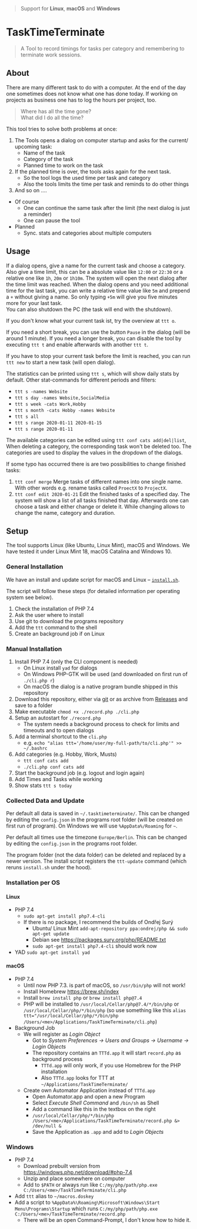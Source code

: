> Support for **Linux**, **macOS** and **Windows**

# TaskTimeTerminate

> A Tool to record timings for tasks per category and remembering to terminate work sessions.

## About
There are many different task to do with a computer. At the end of the day one sometimes does not know what
one has done today. If working on projects as business one has to log the hours per project, too.

> Where has all the time gone?  
> What did I do all the time?


This tool tries to solve both problems at once:
1. The Tools opens a dialog on computer startup and asks for the current/ upcoming task:
    - Name of the task
    - Category of the task
    - Planned time to work on the task
2. If the planned time is over, the tools asks again for the next task.
    - So the tool logs the used time per task and category
    - Also the tools limits the time per task and reminds to do other things
3. And so on ....

- Of course
    - One can continue the same task after the limit (the next dialog is just a reminder)
    - One can pause the tool
- Planned
    - Sync. stats and categories about multiple computers

## Usage
If a dialog opens, give a name for the current task and choose a category. Also give a time limit,
this can be a absolute value like `12:00` or `22:30` or a relative one like `1h`, `20m` or 
`1h10m`. The system will open the next dialog after the time limit was reached. 
When the dialog opens and you need additional time for the last task, you can write a relative time value 
like `5m` and prepend a `+` without giving a name. So only typing `+5m` will give you five minutes more
for your last task.  
You can also shutdown the PC (the task will end with the shutdown).

If you don't know what your current task ist, try the overview at `ttt o`.

If you need a short break, you can use the button `Pause` in the dialog (will be around 1 minute).
If you need a longer break, you can disable the tool by executing `ttt t` and enable afterwards with
another `ttt t`. 

If you have to stop your current task before the limit is reached, you can run `ttt new`
to start a new task (will open dialog).

The statistics can be printed using `ttt s`, which will show daily stats by default.
Other stat-commands for different periods and filters:
- `ttt s -names Website`
- `ttt s day -names Website,SocialMedia`
- `ttt s week -cats Work,Hobby`
- `ttt s month -cats Hobby -names Website`
- `ttt s all`
- `ttt s range 2020-01-11 2020-01-15`
- `ttt s range 2020-01-11`

The available categories can be edited using `ttt conf cats add|del|list`,
When deleting a category, the corresponding task won't be deleted too. The categories
are used to display the values in the dropdown of the dialogs.

If some typo has occurred there is are two possibilities to change finished tasks:
1. `ttt conf merge` Merge tasks of different names into one single name. With other words e.g. rename
	tasks called `ProectX` to `ProjectX`.
2. `ttt conf edit 2020-01-21` Edit the finished tasks of a specified day. The system will show a list of all
	tasks finished that day. Afterwards one can choose a task and either change or delete it.
	While changing allows to change the name, category and duration.

## Setup
The tool supports Linux (like Ubuntu, Linux Mint), macOS and Windows.
We have tested it under Linux Mint 18, macOS Catalina and Windows 10.

### General Installation
We have an install and update script for macOS and Linux &ndash; [`install.sh`](https://raw.githubusercontent.com/KIMB-technologies/TaskTimeTerminate/master/install.sh).

The script will follow these steps (for detailed information per operating system see below).
1. Check the installation of PHP 7.4
2. Ask the user where to install
3. Use git to download the programs repository
4. Add the `ttt` command to the shell
5. Create an background job if on Linux

### Manual Installation
1. Install PHP 7.4 (only the CLI component is needed)
    - On Linux install `yad` for dialogs
    - On Windows PHP-GTK will be used (and downloaded on first run of `./cli.php r`)
    - On macOS the dialog is a native program bundle shipped in this repository
2. Download this repository, either via [git](https://github.com/KIMB-technologies/TaskTimeTerminate.git)
	or as archive from [Releases](https://github.com/KIMB-technologies/TaskTimeTerminate/releases/latest) and save to a folder
3. Make executable `chmod +x ./record.php ./cli.php`
4. Setup an autostart for `./record.php`
    - The system needs a background process to check for limits and timeouts and to open dialogs
5. Add a terminal shortcut to the `cli.php`
    - e.g. `echo "alias ttt='/home/user/my-full-path/to/cli.php'" >> ~/.bashrc`
6. Add categories (e.g. Hobby, Work, Musts)
    - `ttt conf cats add`
    - `./cli.php conf cats add`
7. Start the background job (e.g. logout and login again)
8. Add Times and Tasks while working
9. Show stats `ttt s today`

### Collected Data and Update
Per default all data is saved in `~/.tasktimeterminate/`. This can be changed by editing the
`config.json` in the programs root folder (will be created on first run of program).
On Windows we will use `%AppData%/Roaming` for `~`.

Per default all times use the timezone `Europe/Berlin`. This can be changed by editing the `config.json` in the programs 
root folder.

The program folder (not the data folder) can be deleted and replaced by a newer version.
The install script registers the `ttt-update` command (which reruns `install.sh` under the hood).

### Installation per OS
#### Linux
- PHP 7.4
	- `sudo apt-get install php7.4-cli`
	- If there is no package, I recommend the builds of Ondřej Surý
		- Ubuntu/ Linux Mint `add-apt-repository ppa:ondrej/php && sudo apt-get update`
		- Debian see https://packages.sury.org/php/README.txt
		- `sudo apt-get install php7.4-cli` should work now
- YAD
	`sudo apt-get install yad`
#### macOS
- PHP 7.4
	- Until now PHP 7.3. is part of macOS, so `/usr/bin/php` will not work!
	- Install Homebrew https://brew.sh/index
	- Install `brew install php` or `brew install php@7.4`
	- PHP will be installed to `/usr/local/Cellar/php@7.4/*/bin/php` or `/usr/local/Cellar/php/*/bin/php`
		(so use something like this `alias ttt="/usr/local/Cellar/php/*/bin/php /Users/<me>/Applications/TaskTimeTerminate/cli.php`)
- Background Job
	- We will register as *Login Object*
		- Got to *System Preferences &rarr; Users and Groups &rarr; Username &rarr; Login Objects*
		- The repository contains an `TTTd.app` it will start `record.php` as background process
			- `TTTd.app` will only work, if you use Homebrew for the PHP installation
			- Also `TTTd.app` looks for TTT at `~/Applications/TaskTimeTerminate/`
	- Create own Automator Application instead of `TTTd.app`
		- Open Automator.app and open a new Program
		- Select *Execute Shell Command* and `/bin/sh` as Shell
		- Add a command like this in the textbox on the right
		- `/usr/local/Cellar/php/*/bin/php /Users/<me>/Applications/TaskTimeTerminate/record.php &> /dev/null &`
		- Save the Application as `.app` and add to *Login Objects*
### Windows
- PHP 7.4
	- Download prebuilt version from https://windows.php.net/download/#php-7.4
	- Unzip and place somewhere on computer
	- Add to `$PATH` or always run like `C:/my/php/path/php.exe C:/Users/<me>/TaskTimeTerminate/cli.php`
- Add `ttt` alias to `~/macros.doskey`
- Add a script to `%AppData%\Roaming\Microsoft\Windows\Start Menu\Programs\Startup` which
	runs `C:/my/php/path/php.exe C:/Users/<me>/TaskTimeTerminate/record.php`
	- There will be an open Command-Prompt, I don't know how to hide it.